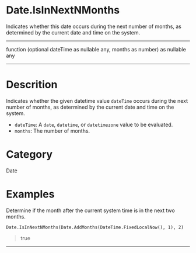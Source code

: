 ﻿# Date.IsInNextNMonths
Indicates whether this date occurs during the next number of months, as determined by the current date and time on the system.
***
function (optional dateTime as nullable any, months as number) as nullable any
***
# Descrition 
Indicates whether the given datetime value <code>dateTime</code> occurs during the next number of months, as determined by the current date and time on the system.
      <ul>
      <li><code>dateTime</code>: A <code>date</code>, <code>datetime</code>, or <code>datetimezone</code> value to be evaluated.</li>
      <li><code>months</code>: The number of months.</li>
      </ul>
# Category 
Date
# Examples 
Determine if the month after the current system time is in the next two months.
```
Date.IsInNextNMonths(Date.AddMonths(DateTime.FixedLocalNow(), 1), 2)
```
> true
***
